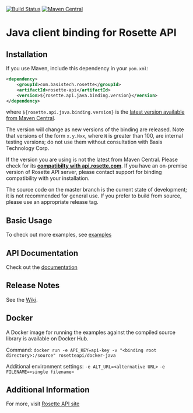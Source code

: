 [![Build Status](https://travis-ci.org/rosette-api/java.svg?branch=master)](https://travis-ci.org/rosette-api/java)
[![Maven Central](https://maven-badges.herokuapp.com/maven-central/com.basistech.rosette/rosette-api-java-binding/badge.svg)](https://maven-badges.herokuapp.com/maven-central/com.basistech.rosette/rosette-api-java-binding)

# Java client binding for Rosette API #

## Installation ##
If you use Maven, include this dependency in your `pom.xml`:

```xml
<dependency>
    <groupId>com.basistech.rosette</groupId>
    <artifactId>rosette-api</artifactId>
    <version>${rosette.api.java.binding.version}</version>
</dependency>
```

where `${rosette.api.java.binding.version}` is the [latest version available from Maven Central](https://search.maven.org/#search%7Cga%7C1%7Cg%3A%22com.basistech.rosette%22%20AND%20a%3A%22rosette-api%22).

The version will change as new versions of the binding are released. Note that versions of the form `x.y.Nxx`, where `N` is greater than 100, are internal testing versions; do not use them without consultation with Basis Technology Corp.

If the version you are using is not the latest from Maven Central. Please check for its
[**compatibilty with api.rosette.com**](https://developer.rosette.com/features-and-functions?java).
If you have an on-premise version of Rosette API server, please contact support for binding
compatibility with your installation.

The source code on the master branch is the current state of development; it is not recommended for general use.
If you prefer to build from source, please use an appropriate release tag.

## Basic Usage ##
To check out more examples, see [examples](examples/src/main/java/com/basistech/rosette/examples)

## API Documentation ##
Check out the [documentation](http://rosette-api.github.io/java)

## Release Notes
See the [Wiki](https://github.com/rosette-api/java/wiki/Release-Notes).

## Docker ##
A Docker image for running the examples against the compiled source library is available on Docker Hub.

Command: `docker run -e API_KEY=api-key -v "<binding root directory>:/source" rosetteapi/docker-java`

Additional environment settings:
`-e ALT_URL=<alternative URL>`
`-e FILENAME=<single filename>`

## Additional Information ##
For more, visit [Rosette API site](https://developer.rosette.com)
